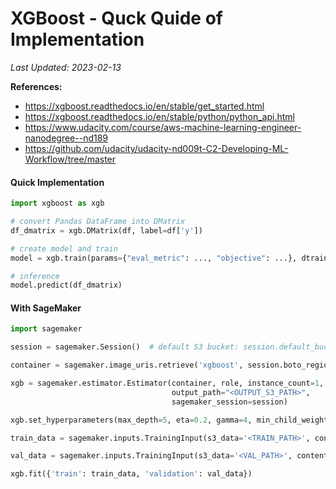 # XGBoost - Quck Quide of Implementation

*Last Updated: 2023-02-13*


**References:**

- https://xgboost.readthedocs.io/en/stable/get_started.html
- https://xgboost.readthedocs.io/en/stable/python/python_api.html
- https://www.udacity.com/course/aws-machine-learning-engineer-nanodegree--nd189
- https://github.com/udacity/udacity-nd009t-C2-Developing-ML-Workflow/tree/master


#### Quick Implementation

```python
import xgboost as xgb

# convert Pandas DataFrame into DMatrix
df_dmatrix = xgb.DMatrix(df, label=df['y'])

# create model and train
model = xgb.train(params={"eval_metric": ..., "objective": ...}, dtrain=df_dmatrix)

# inference
model.predict(df_dmatrix)
```


#### With SageMaker

```python
import sagemaker

session = sagemaker.Session()  # default S3 bucket: session.default_bucket()

container = sagemaker.image_uris.retrieve('xgboost', session.boto_region_name, version='latest')

xgb = sagemaker.estimator.Estimator(container, role, instance_count=1, instance_type='ml.m5.xlarge',
                                    output_path="<OUTPUT_S3_PATH>",
                                    sagemaker_session=session)

xgb.set_hyperparameters(max_depth=5, eta=0.2, gamma=4, min_child_weight=6, subsample=0.8, objective='reg:linear', early_stopping_rounds=10, num_round=200)

train_data = sagemaker.inputs.TrainingInput(s3_data='<TRAIN_PATH>', content_type='csv')

val_data = sagemaker.inputs.TrainingInput(s3_data='<VAL_PATH>', content_type='csv')

xgb.fit({'train': train_data, 'validation': val_data})
```

